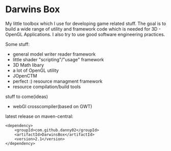 Darwins Box
=============
My little toolbox which I use for developing game related stuff.
The goal is to build a wide range of utility and framework code which is needed for 3D - OpenGL Applications. I also try to use good software engineering practices.

Some stuff:
- general model writer reader framework
- little shader "scripting"/"usage" framework
- 3D Math libary
- a lot of OpenGL utility 
- JOpenCTM
- perfect :) resource managment framework
- resource compilation/build tools

stuff to come(ideas)
- webGl crosscompiler(based on GWT)

latest release on maven-central:

    <dependency>
        <groupId>com.github.danny02</groupId>
        <artifactId>DarwinsBox</artifactId>
        <version>2.1</version>
    </dependency>


